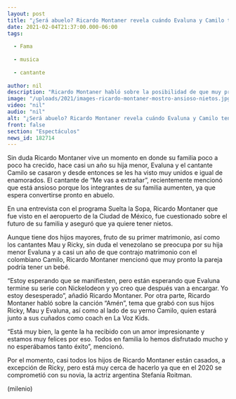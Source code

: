 ```yaml
---
layout: post
title: "¿Será abuelo? Ricardo Montaner revela cuándo Evaluna y Camilo tendrán un bebé"
date: 2021-02-04T21:37:00.000-06:00
tags:
  
  - Fama
  
  - musica
  
  - cantante
  
author: nil
description: "Ricardo Montaner habló sobre la posibilidad de que muy pronto su hija Evaluna y Camilo lo conviertan en abuelo. "
image: "/uploads/2021/images-ricardo-montaner-mostro-ansioso-nietos.jpg"
video: "nil"
audio: "nil"
alt: "¿Será abuelo? Ricardo Montaner revela cuándo Evaluna y Camilo tendrán un bebé"
front: false
section: "Espectáculos"
news_id: 182714
---
```


Sin duda Ricardo Montaner vive un momento en donde su familia poco a poco ha crecido, hace casi un año su hija menor, Evaluna y el cantante Camilo se casaron y desde entonces se les ha visto muy unidos e igual de enamorados. El cantante de “Me vas a extrañar”, recientemente mencionó que está ansioso porque los integrantes de su familia aumenten, ya que espera convertirse pronto en abuelo. 

En una entrevista con el programa Suelta la Sopa, Ricardo Montaner que fue visto en el aeropuerto de la Ciudad de México, fue cuestionado sobre el futuro de su familia y aseguró que ya quiere tener nietos. 

Aunque tiene dos hijos mayores, fruto de su primer matrimonio, así como los cantantes Mau y Ricky, sin duda el venezolano se preocupa por su hija menor Evaluna y a casi un año de que contrajo matrimonio con el colombiano Camilo, Ricardo Montaner mencionó que muy pronto la pareja podría tener un bebé. 

“Estoy esperando que se manifiesten, pero están esperando que Evaluna termine su serie con Nickelodeon y yo creo que después van a encargar. Yo estoy desesperado”, añadió Ricardo Montaner.
Por otra parte, Ricardo Montaner habló sobre la canción “Amén”, tema que grabó con sus hijos Ricky, Mau y Evaluna, así como al lado de su yerno Camilo, quien estará junto a sus cuñados como coach en La Voz Kids. 

“Está muy bien, la gente la ha recibido con un amor impresionante y estamos muy felices por eso. Todos en familia lo hemos disfrutado mucho y no esperábamos tanto éxito”, mencionó. 

Por el momento, casi todos los hijos de Ricardo Montaner están casados, a excepción de Ricky, pero está muy cerca de hacerlo ya que en el 2020 se comprometió con su novia, la actriz argentina Stefania Roitman. 

(milenio)